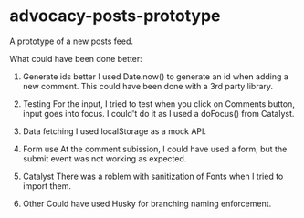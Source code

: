# advocacy-posts-prototype
A prototype of a new posts feed.


What could have been done better:

1. Generate ids better
I used Date.now() to generate an id when adding a new comment. This could have been done with a 3rd party library.


2. Testing
For the input, I tried to test when you click on Comments button, input goes into focus. I could't do it as I used a doFocus() from Catalyst.


3. Data fetching
I used localStorage as a mock API.


4. Form use
At the comment subission, I could have used a form, but the submit event was not working as expected.


5. Catalyst
There was a roblem with sanitization of Fonts when I tried to import them.


6. Other
Could have used Husky for branching naming enforcement.